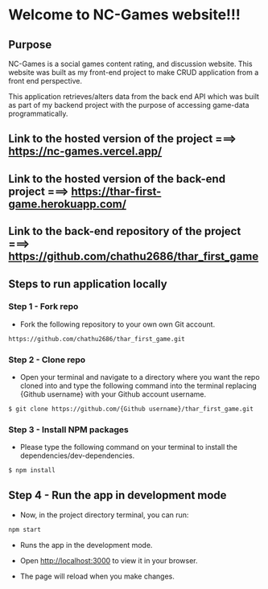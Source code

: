 # Welcome to NC-Games website!!!

## Purpose

NC-Games is a social games content rating, and discussion website. This website was built as my front-end project to make CRUD application from a front end perspective.

This application retrieves/alters data from the back end API which was built as part of my backend project with the purpose of accessing game-data programmatically.

## Link to the hosted version of the project ===> https://nc-games.vercel.app/

## Link to the hosted version of the back-end project ===> https://thar-first-game.herokuapp.com/

## Link to the back-end repository of the project ===> https://github.com/chathu2686/thar_first_game

## Steps to run application locally

### Step 1 - Fork repo

- Fork the following repository to your own own Git account.

```bash
https://github.com/chathu2686/thar_first_game.git
```

### Step 2 - Clone repo

- Open your terminal and navigate to a directory where you want the repo cloned into and type the following command into the terminal replacing {Github username} with your Github account username.

```bash
$ git clone https://github.com/{Github username}/thar_first_game.git
```

### Step 3 - Install NPM packages

- Please type the following command on your terminal to install the dependencies/dev-dependencies.

```bash
$ npm install
```

## Step 4 - Run the app in development mode

- Now, in the project directory terminal, you can run:

```bash
npm start
```

- Runs the app in the development mode.

- Open [http://localhost:3000](http://localhost:3000) to view it in your browser.

- The page will reload when you make changes.
